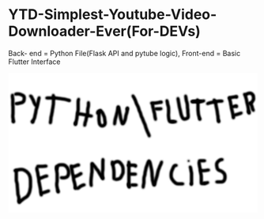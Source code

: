 # YTD-Simplest-Youtube-Video-Downloader-Ever(For-DEVs)
Back- end = Python File(Flask API and pytube logic), Front-end = Basic Flutter Interface

![Dependencies](assets/Dependencies.png)
